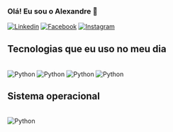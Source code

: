 ### Olá! Eu sou o Alexandre 👋

[![Linkedin](https://img.shields.io/badge/LinkedIn-0077B5?style=for-the-badge&logo=linkedin&logoColor=white)](https://www.linkedin.com/in/alexandre-lozano-marzinkowski-bb9561161/)
[![Facebook](https://img.shields.io/badge/Facebook-1877F2?style=for-the-badge&logo=facebook&logoColor=white)](https://www.facebook.com/alexandre.lozanomarzinkowski/)
[![Instagram](https://img.shields.io/badge/Instagram-E4405F?style=for-the-badge&logo=instagram&logoColor=white)](https://www.instagram.com/alexandre_lozano/?theme=dark)

## Tecnologias que eu uso no meu dia

<div style="display: inline_block"><br/>
<img align="center" alt="Python" src="https://img.shields.io/badge/Python-3776AB?style=for-the-badge&logo=python&logoColor=white"/>
<img align="center" alt="Python" src="https://img.shields.io/badge/MySQL-00000F?style=for-the-badge&logo=mysql&logoColor=white"/>
<img align="center" alt="Python" src="https://img.shields.io/badge/Microsoft_Excel-217346?style=for-the-badge&logo=microsoft-excel&logoColor=white"/>
<img align="center" alt="Python" src="https://img.shields.io/badge/Visual_Studio_Code-0078D4?style=for-the-badge&logo=visual%20studio%20code&logoColor=white"/>
</div>

## Sistema operacional

<div style="display: inline_block"><br/>
<img align="center" alt="Python" src="https://img.shields.io/badge/Windows-0078D6?style=for-the-badge&logo=windows&logoColor=white"/>
</div>
